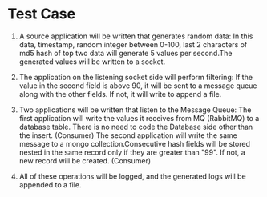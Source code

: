 # Test Case
1. A source application will be written that generates random data: 
      In this data, timestamp, random integer between 0-100, last 2 characters of md5 hash of top two data will generate 5 values per second.The generated values will be written to a socket.
2. The application on the listening socket side will perform filtering:
   If the value in the second field is above 90, it will be sent to a message queue along with the other fields. 
If not, it will write to append a file. 

3. Two applications will be written that listen to the Message Queue:
The first application will write the values it receives from MQ (RabbitMQ) to a database table. There is no need to code the Database side other than the insert. (Consumer) 
The second application will write the same message to a mongo collection.Consecutive hash fields will be stored nested in the same record only if they are greater than "99". If not, a new record will be created. (Consumer) 

4. All of these operations will be logged, and the generated logs will be appended to a file.
